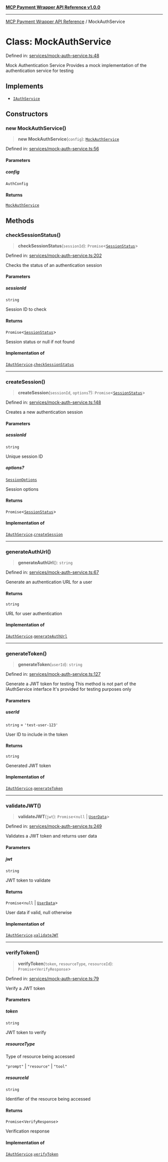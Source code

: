 [**MCP Payment Wrapper API Reference v1.0.0**](../README.md)

***

[MCP Payment Wrapper API Reference](../globals.md) / MockAuthService

# Class: MockAuthService

Defined in: [services/mock-auth-service.ts:48](https://github.com/crazyrabbitLTC/mcp-payment-wrapper/blob/1c90d0aade04e0c43ffa95bb3aed4728648d58d2/src/services/mock-auth-service.ts#L48)

Mock Authentication Service
Provides a mock implementation of the authentication service for testing

## Implements

- [`IAuthService`](../interfaces/IAuthService.md)

## Constructors

### new MockAuthService()

> **new MockAuthService**(`config`): [`MockAuthService`](MockAuthService.md)

Defined in: [services/mock-auth-service.ts:56](https://github.com/crazyrabbitLTC/mcp-payment-wrapper/blob/1c90d0aade04e0c43ffa95bb3aed4728648d58d2/src/services/mock-auth-service.ts#L56)

#### Parameters

##### config

`AuthConfig`

#### Returns

[`MockAuthService`](MockAuthService.md)

## Methods

### checkSessionStatus()

> **checkSessionStatus**(`sessionId`): `Promise`\<[`SessionStatus`](../interfaces/SessionStatus.md)\>

Defined in: [services/mock-auth-service.ts:202](https://github.com/crazyrabbitLTC/mcp-payment-wrapper/blob/1c90d0aade04e0c43ffa95bb3aed4728648d58d2/src/services/mock-auth-service.ts#L202)

Checks the status of an authentication session

#### Parameters

##### sessionId

`string`

Session ID to check

#### Returns

`Promise`\<[`SessionStatus`](../interfaces/SessionStatus.md)\>

Session status or null if not found

#### Implementation of

[`IAuthService`](../interfaces/IAuthService.md).[`checkSessionStatus`](../interfaces/IAuthService.md#checksessionstatus)

***

### createSession()

> **createSession**(`sessionId`, `options`?): `Promise`\<[`SessionStatus`](../interfaces/SessionStatus.md)\>

Defined in: [services/mock-auth-service.ts:148](https://github.com/crazyrabbitLTC/mcp-payment-wrapper/blob/1c90d0aade04e0c43ffa95bb3aed4728648d58d2/src/services/mock-auth-service.ts#L148)

Creates a new authentication session

#### Parameters

##### sessionId

`string`

Unique session ID

##### options?

[`SessionOptions`](../interfaces/SessionOptions.md)

Session options

#### Returns

`Promise`\<[`SessionStatus`](../interfaces/SessionStatus.md)\>

#### Implementation of

[`IAuthService`](../interfaces/IAuthService.md).[`createSession`](../interfaces/IAuthService.md#createsession)

***

### generateAuthUrl()

> **generateAuthUrl**(): `string`

Defined in: [services/mock-auth-service.ts:67](https://github.com/crazyrabbitLTC/mcp-payment-wrapper/blob/1c90d0aade04e0c43ffa95bb3aed4728648d58d2/src/services/mock-auth-service.ts#L67)

Generate an authentication URL for a user

#### Returns

`string`

URL for user authentication

#### Implementation of

[`IAuthService`](../interfaces/IAuthService.md).[`generateAuthUrl`](../interfaces/IAuthService.md#generateauthurl)

***

### generateToken()

> **generateToken**(`userId`): `string`

Defined in: [services/mock-auth-service.ts:127](https://github.com/crazyrabbitLTC/mcp-payment-wrapper/blob/1c90d0aade04e0c43ffa95bb3aed4728648d58d2/src/services/mock-auth-service.ts#L127)

Generate a JWT token for testing
This method is not part of the IAuthService interface
It's provided for testing purposes only

#### Parameters

##### userId

`string` = `'test-user-123'`

User ID to include in the token

#### Returns

`string`

Generated JWT token

#### Implementation of

[`IAuthService`](../interfaces/IAuthService.md).[`generateToken`](../interfaces/IAuthService.md#generatetoken)

***

### validateJWT()

> **validateJWT**(`jwt`): `Promise`\<`null` \| [`UserData`](../interfaces/UserData.md)\>

Defined in: [services/mock-auth-service.ts:249](https://github.com/crazyrabbitLTC/mcp-payment-wrapper/blob/1c90d0aade04e0c43ffa95bb3aed4728648d58d2/src/services/mock-auth-service.ts#L249)

Validates a JWT token and returns user data

#### Parameters

##### jwt

`string`

JWT token to validate

#### Returns

`Promise`\<`null` \| [`UserData`](../interfaces/UserData.md)\>

User data if valid, null otherwise

#### Implementation of

[`IAuthService`](../interfaces/IAuthService.md).[`validateJWT`](../interfaces/IAuthService.md#validatejwt)

***

### verifyToken()

> **verifyToken**(`token`, `resourceType`, `resourceId`): `Promise`\<`VerifyResponse`\>

Defined in: [services/mock-auth-service.ts:79](https://github.com/crazyrabbitLTC/mcp-payment-wrapper/blob/1c90d0aade04e0c43ffa95bb3aed4728648d58d2/src/services/mock-auth-service.ts#L79)

Verify a JWT token

#### Parameters

##### token

`string`

JWT token to verify

##### resourceType

Type of resource being accessed

`"prompt"` | `"resource"` | `"tool"`

##### resourceId

`string`

Identifier of the resource being accessed

#### Returns

`Promise`\<`VerifyResponse`\>

Verification response

#### Implementation of

[`IAuthService`](../interfaces/IAuthService.md).[`verifyToken`](../interfaces/IAuthService.md#verifytoken)
